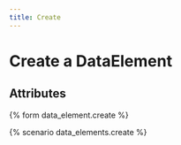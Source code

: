 ```yaml
---
title: Create
---
```


# Create a DataElement

## Attributes

{% form data_element.create %}

{% scenario data_elements.create %}
